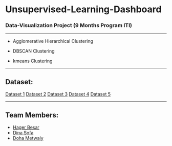# Unsupervised-Learning-Dashboard

### Data-Visualization Project (9 Months Program ITI)

---

 - Agglomerative Hierarchical Clustering 
 
 - DBSCAN Clustering 
 
 - kmeans Clustering
 
 
---
## Dataset: 
[Dataset 1](https://raw.githubusercontent.com/cmparlettpelleriti/CPSC392ParlettPelleriti/master/Data/KMEM1.csv)
[Dataset 2](https://raw.githubusercontent.com/cmparlettpelleriti/CPSC392ParlettPelleriti/master/Data/KMEM2.csv)
[Dataset 3](https://raw.githubusercontent.com/cmparlettpelleriti/CPSC392ParlettPelleriti/master/Data/KMEM3.csv)
[Dataset 4](https://raw.githubusercontent.com/cmparlettpelleriti/CPSC392ParlettPelleriti/master/Data/KMEM4.csv)
[Dataset 5]()

---

## Team Members:
- [Hager Besar](https://www.linkedin.com/in/hagerbesar)
- [Dina Sofa]()
- [Doha Metwaly]()
